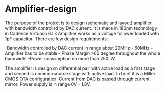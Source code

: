 # Amplifier-design
The purpose of the project is to design (schematic and layout) amplifier with bandwidth controlled by DAC current.
It is made in 180nm technology in Cadence Virtuoso 6.1.8
Amplifier works as a voltage follower loaded with 1pF capacitor.
There are few design requirements:

-Bandwidth controlled by DAC current in range about 20MHz - 60MHz
-Amplifier has to be stable - Phase Margin >60 degree throughout the whole bandwidht
-Power consumption no more than 250uW

The amplifier is design on differential pair with active load as a first stage and second is common source stage with active load.
In brief it is a Miller CMOS OTA configuration.
Current from DAC is passed through current mirror.
Power supply is in range 0V - 1.8V.
